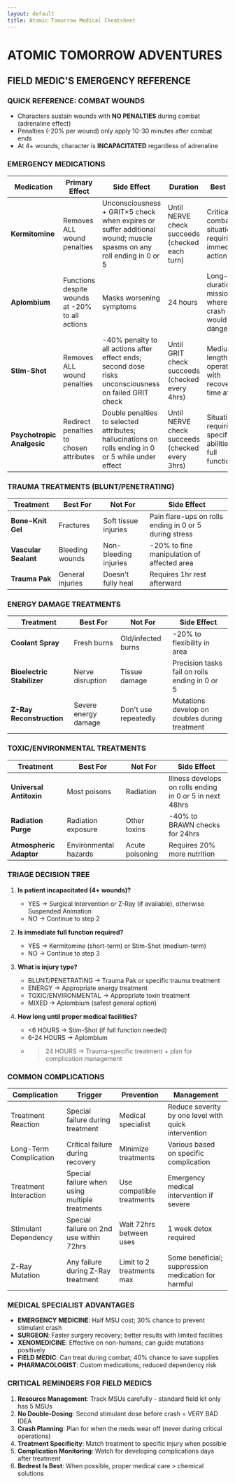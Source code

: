 ```yaml
---
layout: default
title: Atomic Tomorrow Medical Cheatsheet
---
```


# ATOMIC TOMORROW ADVENTURES
## FIELD MEDIC'S EMERGENCY REFERENCE

### QUICK REFERENCE: COMBAT WOUNDS

- Characters sustain wounds with **NO PENALTIES** during combat (adrenaline effect)
- Penalties (-20% per wound) only apply 10-30 minutes after combat ends
- At 4+ wounds, character is **INCAPACITATED** regardless of adrenaline

### EMERGENCY MEDICATIONS

| Medication | Primary Effect | Side Effect | Duration | Best For |
|------------|----------------|-------------|----------|----------|
| **Kermitomine** | Removes ALL wound penalties | Unconsciousness + GRIT×5 check when expires or suffer additional wound; muscle spasms on any roll ending in 0 or 5 | Until NERVE check succeeds (checked each turn) | Critical combat situations requiring immediate action |
| **Aplombium** | Functions despite wounds at -20% to all actions | Masks worsening symptoms | 24 hours | Long-duration missions where crash would be dangerous |
| **Stim-Shot** | Removes ALL wound penalties | -40% penalty to all actions after effect ends; second dose risks unconsciousness on failed GRIT check | Until GRIT check succeeds (checked every 4hrs) | Medium-length operations with recovery time after |
| **Psychotropic Analgesic** | Redirect penalties to chosen attributes | Double penalties to selected attributes; hallucinations on rolls ending in 0 or 5 while under effect | Until NERVE check succeeds (checked every 3hrs) | Situations requiring specific abilities at full function |

### TRAUMA TREATMENTS (BLUNT/PENETRATING)

| Treatment | Best For | Not For | Side Effect |
|-----------|----------|---------|-------------|
| **Bone-Knit Gel** | Fractures | Soft tissue injuries | Pain flare-ups on rolls ending in 0 or 5 during stress |
| **Vascular Sealant** | Bleeding wounds | Non-bleeding injuries | -20% to fine manipulation of affected area |
| **Trauma Pak** | General injuries | Doesn't fully heal | Requires 1hr rest afterward |

### ENERGY DAMAGE TREATMENTS

| Treatment | Best For | Not For | Side Effect |
|-----------|----------|---------|-------------|
| **Coolant Spray** | Fresh burns | Old/infected burns | -20% to flexibility in area |
| **Bioelectric Stabilizer** | Nerve disruption | Tissue damage | Precision tasks fail on rolls ending in 0 or 5 |
| **Z-Ray Reconstruction** | Severe energy damage | Don't use repeatedly | Mutations develop on doubles during treatment |

### TOXIC/ENVIRONMENTAL TREATMENTS

| Treatment | Best For | Not For | Side Effect |
|-----------|----------|---------|-------------|
| **Universal Antitoxin** | Most poisons | Radiation | Illness develops on rolls ending in 0 or 5 in next 48hrs |
| **Radiation Purge** | Radiation exposure | Other toxins | -40% to BRAWN checks for 24hrs |
| **Atmospheric Adaptor** | Environmental hazards | Acute poisoning | Requires 20% more nutrition |

### TRIAGE DECISION TREE

1. **Is patient incapacitated (4+ wounds)?**
   - YES → Surgical Intervention or Z-Ray (if available), otherwise Suspended Animation
   - NO → Continue to step 2

2. **Is immediate full function required?**
   - YES → Kermitomine (short-term) or Stim-Shot (medium-term)
   - NO → Continue to step 3

3. **What is injury type?**
   - BLUNT/PENETRATING → Trauma Pak or specific trauma treatment
   - ENERGY → Appropriate energy treatment
   - TOXIC/ENVIRONMENTAL → Appropriate toxin treatment
   - MIXED → Aplombium (safest general option)

4. **How long until proper medical facilities?**
   - <6 HOURS → Stim-Shot (if full function needed)
   - 6-24 HOURS → Aplombium
   - >24 HOURS → Trauma-specific treatment + plan for complication management

### COMMON COMPLICATIONS

| Complication | Trigger | Prevention | Management |
|--------------|--------|------------|------------|
| Treatment Reaction | Special failure during treatment | Medical specialist | Reduce severity by one level with quick intervention |
| Long-Term Complication | Critical failure during recovery | Minimize treatments | Various based on specific complication |
| Treatment Interaction | Special failure when using multiple treatments | Use compatible treatments | Emergency medical intervention if severe |
| Stimulant Dependency | Special failure on 2nd use within 72hrs | Wait 72hrs between uses | 1 week detox required |
| Z-Ray Mutation | Any failure during Z-Ray treatment | Limit to 2 treatments max | Some beneficial; suppression medication for harmful |

### MEDICAL SPECIALIST ADVANTAGES

- **EMERGENCY MEDICINE**: Half MSU cost; 30% chance to prevent stimulant crash
- **SURGEON**: Faster surgery recovery; better results with limited facilities
- **XENOMEDICINE**: Effective on non-humans; can guide mutations positively
- **FIELD MEDIC**: Can treat during combat; 40% chance to save supplies
- **PHARMACOLOGIST**: Custom medications; reduced dependency risk

### CRITICAL REMINDERS FOR FIELD MEDICS

1. **Resource Management**: Track MSUs carefully - standard field kit only has 5 MSUs
2. **No Double-Dosing**: Second stimulant dose before crash = VERY BAD IDEA
3. **Crash Planning**: Plan for when the meds wear off (never during critical operations)
4. **Treatment Specificity**: Match treatment to specific injury when possible
5. **Complication Monitoring**: Watch for developing complications days after treatment
6. **Bedrest Is Best**: When possible, proper medical care > chemical solutions
